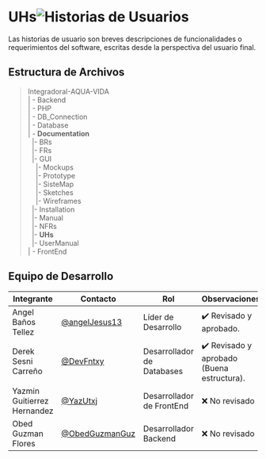 # UHs![Historias de Usuarios](https://img.shields.io/badge/Microsoft_Word-2B579A?style=for-the-badge&logo=microsoft-word&logoColor=white)

Las historias de usuario son breves descripciones de funcionalidades o requerimientos del software, escritas desde la perspectiva del usuario final.

## Estructura de Archivos

>IntegradoraI-AQUA-VIDA<br>
>| - Backend <br>
>| - PHP<br>
>| - DB_Connection<br>
>| - Database<br>
>| - **Documentation**<br>
> &nbsp;&nbsp;|- BRs<br>
> &nbsp;&nbsp;|- FRs<br>
> &nbsp;&nbsp;|- GUI<br>
> &nbsp;&nbsp;&nbsp;&nbsp;|- Mockups<br>
> &nbsp;&nbsp;&nbsp;&nbsp;|- Prototype<br>
> &nbsp;&nbsp;&nbsp;&nbsp;|- SisteMap<br>
> &nbsp;&nbsp;&nbsp;&nbsp;|- Sketches<br>
> &nbsp;&nbsp;&nbsp;&nbsp;|- Wireframes<br>
> &nbsp;&nbsp;|- Installation<br>
> &nbsp;&nbsp;|- Manual<br>
> &nbsp;&nbsp;|- NFRs<br>
> &nbsp;&nbsp;|- **UHs**<br>
> &nbsp;&nbsp;|- UserManual<br>
>| - FrontEnd <br>


## Equipo de Desarrollo

|Integrante|Contacto|Rol|Observaciones|
|------------|--------|---|---|
|Angel Baños Tellez|[@angelJesus13](https://github.com/angelJesus13)|Líder de Desarrollo|✔️ Revisado y aprobado.|
|Derek Sesni Carreño|[@DevFntxy](https://github.com/DevFntxy)|Desarrollador de Databases|✔️ Revisado y aprobado (Buena estructura).|
|Yazmin Guitierrez Hernandez|[@YazUtxj](https://github.com/YazUtxj)|Desarrollador de FrontEnd|❌ No revisado|
|Obed Guzman Flores|[@ObedGuzmanGuz](https://github.com/ObedGuzmanGuz)|Desarrollador Backend|❌ No revisado|
